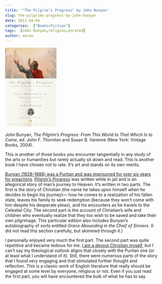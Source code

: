 ```yaml
---
title: '"The Pilgrim’s Progress" by John Bunyan'
slug: the-pilgrims-progress-by-john-bunyan
date: 2011-04-04
categories:  ["Books>Fiction"]
tags:  [John Bunyan,religion,unrated]
author: aaron
---
```


![](cover.jpg "Pilgrim's Progress")

John Bunyan, *The Pilgrim’s Progress: From This World to That Which Is to Come*, ed. John F. Thornton and Susan B. Varenne (New York: Vintage Books, 2004).

This is another of those books you encounter tangentially in any study of the arts or humanities but rarely actually sit down and read. This is another book I have chosen not to rate. It’s art and stands on its own merits.

[Bunyan (1628–1688) was a Puritan and was imprisoned for over six years for preaching](http://en.wikipedia.org/wiki/John_Bunyan "John Bunyan article on Wikipedia"). [*Pilgrim’s Progress*](http://en.wikipedia.org/wiki/Pilgrim%27s_Progress "Wikipedia article for 'Pilgrim's Progress' itself") was written while in jail and is an allegorical story of man’s journey to Heaven. It’s written in two parts. The first is the story of Christian (the name he takes upon himself when he decides to begin his journey)— how he comes to a realization of his fallen state, leaves his family to seek redemption (because they won’t come with him despite his desperate pleas), and his encounters as he travels to the Celestial City. The second part is the account of Christian’s wife and children who eventually realize that they too wish to be saved and take their own pilgrimage. This particular edition also includes Bunyan’s autobiography of sorts entitled *Grace Abounding in the Chief of Sinners*. (I did not read this section carefully, but skimmed through it.)

I personally enjoyed very much the first part. The second part was quite repetitive and became tedious for me. [I am a devout Christian myself](http://mormon.org), but I can’t say my theological outlook aligns that closely with the Puritan one (or at least what I understand of it). Still, there were numerous parts of the story that I found very engaging and that stimulated further thought and reflection. This is a classic work of English literature that really should be engaged at some level by everyone, religious or not. Even if you just read the first part, you will have encountered the bulk of what he has to say.
